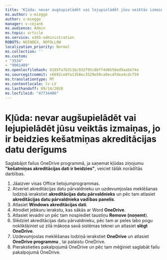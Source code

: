 ```yaml
---
title: 'Kļūda: nevar augšupielādēt vai lejupielādēt jūsu veiktās izmaiņas, jo ir beidzies kešatmiņas akreditācijas datu derīgums'
ms.author: v-miegge
author: v-miegge
manager: v-cojank
ms.audience: Admin
ms.topic: article
ms.service: o365-administration
ROBOTS: NOINDEX, NOFOLLOW
localization_priority: Normal
ms.collection: ''
ms.custom:
- "3534"
- "9001489"
ms.openlocfilehash: 8105fa7b311bc932f95c8bff4d6b58ed9aabe74a
ms.sourcegitcommit: c6692ce0fa1358ec3529e59ca0ecdfdea4cdc759
ms.translationtype: MT
ms.contentlocale: lv-LV
ms.lasthandoff: 09/14/2020
ms.locfileid: "47734486"
---
```

# <a name="error-we-cant-upload-or-download-your-changes-because-your-cached-credentials-have-expired"></a>Kļūda: nevar augšupielādēt vai lejupielādēt jūsu veiktās izmaiņas, jo ir beidzies kešatmiņas akreditācijas datu derīgums

Saglabājot failus OneDrive programmā, ja saņemat kļūdas ziņojumu **"kešatmiņas akreditācijas dati ir beidzies"**, veiciet tālāk norādītās darbības.

1. Jāaizver visas Office lietojumprogrammas.
1. Atveriet akreditācijas datu pārvaldnieku un uzdevumjoslas meklēšanas lodziņā ierakstiet **akreditācijas datu pārvaldnieks** un pēc tam atlasiet **akreditācijas datu pārvaldnieka vadības panelis**.
1. Atlasiet **Windows akreditācijas dati**.
1. Atrodiet jebkuru ierakstu, kas sākās ar Word **OneDrive**.
1. Atlasiet ievadni un pēc tam nospiediet taustiņu **Remove (noņemt**).
1. Slēdziet akreditācijas datu pārvaldnieku, pēc tam ar peles labo pogu noklikšķiniet uz zilā mākoņa savā sistēmas teknei un atlasiet **slēgt OneDrive**.
1. Uzdevumjoslas meklēšanas lodziņā ierakstiet **OneDrive** un atlasiet **OneDrive programmu** , lai palaistu OneDrive.
1. Pierakstieties pakalpojumā OneDrive un pēc tam mēģiniet saglabāt failu pakalpojumā OneDrive.
